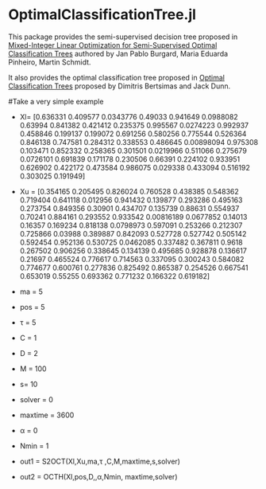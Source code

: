 # OptimalClassificationTree.jl

This package provides the semi-supervised decision tree proposed in [Mixed-Integer Linear Optimization for Semi-Supervised Optimal Classification Trees](https://arxiv.org/abs/2401.09848) authored by Jan Pablo Burgard, Maria Eduarda Pinheiro, Martin Schmidt.

It also provides the optimal classification tree proposed in [Optimal Classification Trees](https://link.springer.com/article/10.1007/s10994-017-5633-9) proposed by   Dimitris Bertsimas and Jack Dunn.


#Take a very simple example

- Xl= [0.636331    0.409577   0.0343776  0.49033   0.941649
 0.0988082   0.63994    0.841382   0.421412  0.235375
 0.995567    0.0274223  0.992937   0.458846  0.199137
 0.199072    0.691256   0.580256   0.775544  0.526364
 0.846138    0.747581   0.284312   0.338553  0.486645
 0.00898094  0.975308   0.103471   0.852332  0.258365
 0.301501    0.0219966  0.511066   0.275679  0.0726101
 0.691839    0.171178   0.230506   0.66391   0.224102
 0.933951    0.626902   0.422172   0.473584  0.986075
 0.029338    0.433094   0.516192   0.303025  0.191949]

- Xu = [0.354165   0.205495  0.826024  0.760528  0.438385
 0.548362   0.719404  0.641118  0.012956  0.941432
 0.139877   0.293286  0.495163  0.273754  0.849356
 0.30901    0.434707  0.135739  0.88631   0.554937
 0.70241    0.884161  0.293552  0.933542  0.00816189
 0.0677852  0.14013   0.16357   0.169234  0.818138
 0.0798973  0.597091  0.253266  0.212307  0.725866
 0.03988    0.389887  0.842093  0.527728  0.527742
 0.505142   0.592454  0.952136  0.530725  0.0462085
 0.337482   0.367811  0.9618    0.267502  0.906256
 0.338645   0.134139  0.495685  0.928878  0.136617
 0.21697    0.465524  0.776617  0.714563  0.337095
 0.300243   0.584082  0.774677  0.600761  0.277836
 0.825492   0.865387  0.254526  0.667541  0.653019
 0.55255    0.693362  0.771232  0.166322  0.619182]

- ma = 5

- pos = 5

- τ = 5

- C = 1

- D = 2

- M = 100

- s= 10

- solver = 0

- maxtime = 3600

- α = 0

- Nmin = 1

- out1 =  S2OCT(Xl,Xu,ma,τ ,C,M,maxtime,s,solver) 


- out2 = OCTH(Xl,pos,D,,α,Nmin, maxtime,solver)

